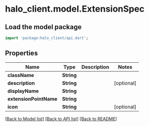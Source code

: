 # halo_client.model.ExtensionSpec

## Load the model package
```dart
import 'package:halo_client/api.dart';
```

## Properties
Name | Type | Description | Notes
------------ | ------------- | ------------- | -------------
**className** | **String** |  | 
**description** | **String** |  | [optional] 
**displayName** | **String** |  | 
**extensionPointName** | **String** |  | 
**icon** | **String** |  | [optional] 

[[Back to Model list]](../README.md#documentation-for-models) [[Back to API list]](../README.md#documentation-for-api-endpoints) [[Back to README]](../README.md)


